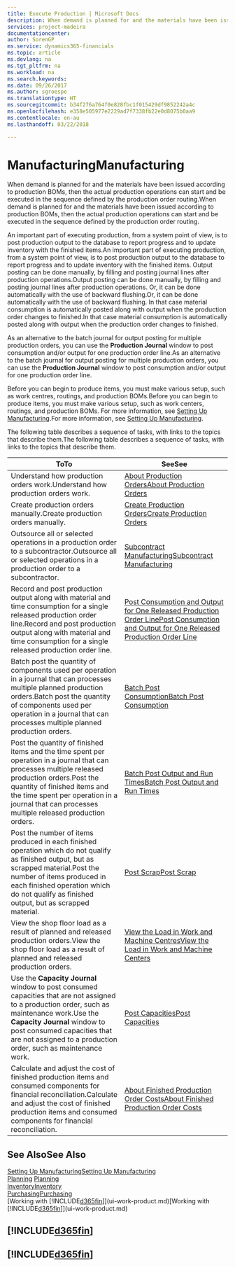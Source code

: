 ```yaml
---
title: Execute Production | Microsoft Docs
description: When demand is planned for and the materials have been issued according to production BOMs, then the actual production operations can start and be executed in the sequence defined by the production order routing.
services: project-madeira
documentationcenter: 
author: SorenGP
ms.service: dynamics365-financials
ms.topic: article
ms.devlang: na
ms.tgt_pltfrm: na
ms.workload: na
ms.search.keywords: 
ms.date: 09/26/2017
ms.author: sgroespe
ms.translationtype: HT
ms.sourcegitcommit: b34f276a764f0e828fbc1f015429df9852242a4c
ms.openlocfilehash: e358e505977e2229ad7f7338fb22e0d8075b0aa9
ms.contentlocale: en-au
ms.lasthandoff: 03/22/2018

---
```

# <a name="manufacturing"></a><span data-ttu-id="05bdd-103">Manufacturing</span><span class="sxs-lookup"><span data-stu-id="05bdd-103">Manufacturing</span></span>
<span data-ttu-id="05bdd-104">When demand is planned for and the materials have been issued according to production BOMs, then the actual production operations can start and be executed in the sequence defined by the production order routing.</span><span class="sxs-lookup"><span data-stu-id="05bdd-104">When demand is planned for and the materials have been issued according to production BOMs, then the actual production operations can start and be executed in the sequence defined by the production order routing.</span></span>  

<span data-ttu-id="05bdd-105">An important part of executing production, from a system point of view, is to post production output to the database to report progress and to update inventory with the finished items.</span><span class="sxs-lookup"><span data-stu-id="05bdd-105">An important part of executing production, from a system point of view, is to post production output to the database to report progress and to update inventory with the finished items.</span></span> <span data-ttu-id="05bdd-106">Output posting can be done manually, by filling and posting journal lines after production operations.</span><span class="sxs-lookup"><span data-stu-id="05bdd-106">Output posting can be done manually, by filling and posting journal lines after production operations.</span></span> <span data-ttu-id="05bdd-107">Or, it can be done automatically with the use of backward flushing.</span><span class="sxs-lookup"><span data-stu-id="05bdd-107">Or, it can be done automatically with the use of backward flushing.</span></span> <span data-ttu-id="05bdd-108">In that case material consumption is automatically posted along with output when the production order changes to finished.</span><span class="sxs-lookup"><span data-stu-id="05bdd-108">In that case material consumption is automatically posted along with output when the production order changes to finished.</span></span>  

<span data-ttu-id="05bdd-109">As an alternative to the batch journal for output posting for multiple production orders, you can use the **Production Journal** window to post consumption and/or output for one production order line.</span><span class="sxs-lookup"><span data-stu-id="05bdd-109">As an alternative to the batch journal for output posting for multiple production orders, you can use the **Production Journal** window to post consumption and/or output for one production order line.</span></span>

<span data-ttu-id="05bdd-110">Before you can begin to produce items, you must make various setup, such as work centres, routings, and production BOMs.</span><span class="sxs-lookup"><span data-stu-id="05bdd-110">Before you can begin to produce items, you must make various setup, such as work centers, routings, and production BOMs.</span></span> <span data-ttu-id="05bdd-111">For more information, see [Setting Up Manufacturing](production-configure-production-processes.md).</span><span class="sxs-lookup"><span data-stu-id="05bdd-111">For more information, see [Setting Up Manufacturing](production-configure-production-processes.md).</span></span>

<span data-ttu-id="05bdd-112">The following table describes a sequence of tasks, with links to the topics that describe them.</span><span class="sxs-lookup"><span data-stu-id="05bdd-112">The following table describes a sequence of tasks, with links to the topics that describe them.</span></span>   

|<span data-ttu-id="05bdd-113">**To**</span><span class="sxs-lookup"><span data-stu-id="05bdd-113">**To**</span></span>|<span data-ttu-id="05bdd-114">**See**</span><span class="sxs-lookup"><span data-stu-id="05bdd-114">**See**</span></span>|  
|------------|-------------|  
|<span data-ttu-id="05bdd-115">Understand how production orders work.</span><span class="sxs-lookup"><span data-stu-id="05bdd-115">Understand how production orders work.</span></span>|[<span data-ttu-id="05bdd-116">About Production Orders</span><span class="sxs-lookup"><span data-stu-id="05bdd-116">About Production Orders</span></span>](production-about-production-orders.md)|
|<span data-ttu-id="05bdd-117">Create production orders manually.</span><span class="sxs-lookup"><span data-stu-id="05bdd-117">Create production orders manually.</span></span>|[<span data-ttu-id="05bdd-118">Create Production Orders</span><span class="sxs-lookup"><span data-stu-id="05bdd-118">Create Production Orders</span></span>](production-how-to-create-production-orders.md)|
|<span data-ttu-id="05bdd-119">Outsource all or selected operations in a production order to a subcontractor.</span><span class="sxs-lookup"><span data-stu-id="05bdd-119">Outsource all or selected operations in a production order to a subcontractor.</span></span>|[<span data-ttu-id="05bdd-120">Subcontract Manufacturing</span><span class="sxs-lookup"><span data-stu-id="05bdd-120">Subcontract Manufacturing</span></span>](production-how-to-subcontract-manufacturing.md)|
|<span data-ttu-id="05bdd-121">Record and post production output along with material and time consumption for a single released production order line.</span><span class="sxs-lookup"><span data-stu-id="05bdd-121">Record and post production output along with material and time consumption for a single released production order line.</span></span>|[<span data-ttu-id="05bdd-122">Post Consumption and Output for One Released Production Order Line</span><span class="sxs-lookup"><span data-stu-id="05bdd-122">Post Consumption and Output for One Released Production Order Line</span></span>](production-how-to-register-consumption-and-output.md)|  
|<span data-ttu-id="05bdd-123">Batch post the quantity of components used per operation in a journal that can processes multiple planned production orders.</span><span class="sxs-lookup"><span data-stu-id="05bdd-123">Batch post the quantity of components used per operation in a journal that can processes multiple planned production orders.</span></span>|[<span data-ttu-id="05bdd-124">Batch Post Consumption</span><span class="sxs-lookup"><span data-stu-id="05bdd-124">Batch Post Consumption</span></span>](production-how-to-post-consumption.md)|
|<span data-ttu-id="05bdd-125">Post the quantity of finished items and the time spent per operation in a journal that can processes multiple released production orders.</span><span class="sxs-lookup"><span data-stu-id="05bdd-125">Post the quantity of finished items and the time spent per operation in a journal that can processes multiple released production orders.</span></span>|[<span data-ttu-id="05bdd-126">Batch Post Output and Run Times</span><span class="sxs-lookup"><span data-stu-id="05bdd-126">Batch Post Output and Run Times</span></span>](production-how-to-post-output-quantity.md)|  
|<span data-ttu-id="05bdd-127">Post the number of items produced in each finished operation which do not qualify as finished output, but as scrapped material.</span><span class="sxs-lookup"><span data-stu-id="05bdd-127">Post the number of items produced in each finished operation which do not qualify as finished output, but as scrapped material.</span></span>|[<span data-ttu-id="05bdd-128">Post Scrap</span><span class="sxs-lookup"><span data-stu-id="05bdd-128">Post Scrap</span></span>](production-how-to-post-scrap.md)|
|<span data-ttu-id="05bdd-129">View the shop floor load as a result of planned and released production orders.</span><span class="sxs-lookup"><span data-stu-id="05bdd-129">View the shop floor load as a result of planned and released production orders.</span></span>|[<span data-ttu-id="05bdd-130">View the Load in Work and Machine Centres</span><span class="sxs-lookup"><span data-stu-id="05bdd-130">View the Load in Work and Machine Centers</span></span>](production-how-to-view-the-load-on-work-centers.md)|      
|<span data-ttu-id="05bdd-131">Use the **Capacity Journal** window to post consumed capacities that are not assigned to a production order, such as maintenance work.</span><span class="sxs-lookup"><span data-stu-id="05bdd-131">Use the **Capacity Journal** window to post consumed capacities that are not assigned to a production order, such as maintenance work.</span></span>|[<span data-ttu-id="05bdd-132">Post Capacities</span><span class="sxs-lookup"><span data-stu-id="05bdd-132">Post Capacities</span></span>](production-how-to-post-capacities.md)|  
|<span data-ttu-id="05bdd-133">Calculate and adjust the cost of finished production items and consumed components for financial reconciliation.</span><span class="sxs-lookup"><span data-stu-id="05bdd-133">Calculate and adjust the cost of finished production items and consumed components for financial reconciliation.</span></span>|[<span data-ttu-id="05bdd-134">About Finished Production Order Costs</span><span class="sxs-lookup"><span data-stu-id="05bdd-134">About Finished Production Order Costs</span></span>](finance-about-finished-production-order-costs.md)|  

## <a name="see-also"></a><span data-ttu-id="05bdd-135">See Also</span><span class="sxs-lookup"><span data-stu-id="05bdd-135">See Also</span></span>  
[<span data-ttu-id="05bdd-136">Setting Up Manufacturing</span><span class="sxs-lookup"><span data-stu-id="05bdd-136">Setting Up Manufacturing</span></span>](production-configure-production-processes.md)  
<span data-ttu-id="05bdd-137">[Planning](production-planning.md)    </span><span class="sxs-lookup"><span data-stu-id="05bdd-137">[Planning](production-planning.md)    </span></span>  
[<span data-ttu-id="05bdd-138">Inventory</span><span class="sxs-lookup"><span data-stu-id="05bdd-138">Inventory</span></span>](inventory-manage-inventory.md)  
[<span data-ttu-id="05bdd-139">Purchasing</span><span class="sxs-lookup"><span data-stu-id="05bdd-139">Purchasing</span></span>](purchasing-manage-purchasing.md)  
<span data-ttu-id="05bdd-140">[Working with [!INCLUDE[d365fin](includes/d365fin_md.md)]](ui-work-product.md)</span><span class="sxs-lookup"><span data-stu-id="05bdd-140">[Working with [!INCLUDE[d365fin](includes/d365fin_md.md)]](ui-work-product.md)</span></span>

## [!INCLUDE[d365fin](includes/free_trial_md.md)]  
## [!INCLUDE[d365fin](includes/training_link_md.md)]

